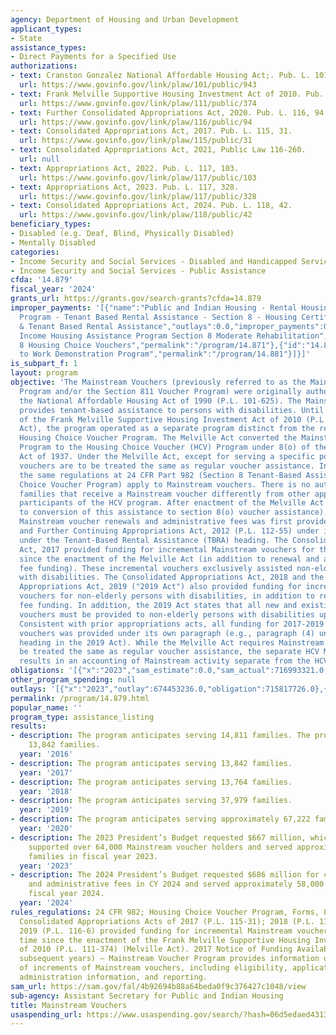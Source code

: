 ```yaml
---
agency: Department of Housing and Urban Development
applicant_types:
- State
assistance_types:
- Direct Payments for a Specified Use
authorizations:
- text: Cranston Gonzalez National Affordable Housing Act;. Pub. L. 101, 943.
  url: https://www.govinfo.gov/link/plaw/101/public/943
- text: Frank Melville Supportive Housing Investment Act of 2010. Pub. L. 111, 374.
  url: https://www.govinfo.gov/link/plaw/111/public/374
- text: Further Consolidated Appropriations Act, 2020. Pub. L. 116, 94.
  url: https://www.govinfo.gov/link/plaw/116/public/94
- text: Consolidated Appropriations Act, 2017. Pub. L. 115, 31.
  url: https://www.govinfo.gov/link/plaw/115/public/31
- text: Consolidated Appropriations Act, 2021, Public Law 116-260.
  url: null
- text: Appropriations Act, 2022. Pub. L. 117, 103.
  url: https://www.govinfo.gov/link/plaw/117/public/103
- text: Appropriations Act, 2023. Pub. L. 117, 328.
  url: https://www.govinfo.gov/link/plaw/117/public/328
- text: Consolidated Appropriations Act, 2024. Pub. L. 118, 42.
  url: https://www.govinfo.gov/link/plaw/118/public/42
beneficiary_types:
- Disabled (e.g. Deaf, Blind, Physically Disabled)
- Mentally Disabled
categories:
- Income Security and Social Services - Disabled and Handicapped Services
- Income Security and Social Services - Public Assistance
cfda: '14.879'
fiscal_year: '2024'
grants_url: https://grants.gov/search-grants?cfda=14.879
improper_payments: '[{"name":"Public and Indian Housing - Rental Housing Assistance
  Program - Tenant Based Rental Assistance - Section 8 - Housing Certificate Fund
  & Tenant Based Rental Assistance","outlays":0.0,"improper_payments":0.0,"insufficient_payment":0.0,"high_priority":false,"related_programs":[{"id":"14.856","name":"Lower
  Income Housing Assistance Program Section 8 Moderate Rehabilitation","permalink":"/program/14.856"},{"id":"14.871","name":"Section
  8 Housing Choice Vouchers","permalink":"/program/14.871"},{"id":"14.881","name":"Moving
  to Work Demonstration Program","permalink":"/program/14.881"}]}]'
is_subpart_f: 1
layout: program
objective: 'The Mainstream Vouchers (previously referred to as the Mainstream 5-Year
  Program and/or the Section 811 Voucher Program) were originally authorized under
  the National Affordable Housing Act of 1990 (P.L. 101-625). The Mainstream Vouchers
  provides tenant-based assistance to persons with disabilities. Until the passage
  of the Frank Melville Supportive Housing Investment Act of 2010 (P.L. 111-374) (Melville
  Act), the program operated as a separate program distinct from the regular tenant-based
  Housing Choice Voucher Program. The Melville Act converted the Mainstream 5-Year
  Program to the Housing Choice Voucher (HCV) Program under 8(o) of the U.S. Housing
  Act of 1937. Under the Melville Act, except for serving a specific population, Mainstream
  vouchers are to be treated the same as regular voucher assistance. In other words,
  the same regulations at 24 CFR Part 982 (Section 8 Tenant-Based Assistance: Housing
  Choice Voucher Program) apply to Mainstream vouchers. There is no authority to treat
  families that receive a Mainstream voucher differently from other applicants and
  participants of the HCV program. After enactment of the Melville Act (i.e., subsequent
  to conversion of this assistance to section 8(o) voucher assistance), funding for
  Mainstream voucher renewals and administrative fees was first provided in the Consolidated
  and Further Continuing Appropriations Act, 2012 (P.L. 112-55) under its own paragraph
  under the Tenant-Based Rental Assistance (TBRA) heading. The Consolidated Appropriations
  Act, 2017 provided funding for incremental Mainstream vouchers for the first time
  since the enactment of the Melville Act (in addition to renewal and administrative
  fee funding). These incremental vouchers exclusively assisted non-elderly persons
  with disabilities. The Consolidated Appropriations Act, 2018 and the Consolidated
  Appropriations Act, 2019 ("2019 Act") also provided funding for incremental Mainstream
  vouchers for non-elderly persons with disabilities, in addition to renewal and administrative
  fee funding. In addition, the 2019 Act states that all new and existing Mainstream
  vouchers must be provided to non-elderly persons with disabilities upon turnover.
  Consistent with prior appropriations acts, all funding for 2017-2019 Mainstream
  vouchers was provided under its own paragraph (e.g., paragraph (4) under the TBRA
  heading in the 2019 Act). While the Melville Act requires Mainstream vouchers to
  be treated the same as regular voucher assistance, the separate HCV Mainstream appropriations
  results in an accounting of Mainstream activity separate from the HCV program.'
obligations: '[{"x":"2023","sam_estimate":0.0,"sam_actual":716993321.0,"usa_spending_actual":717062072.0},{"x":"2024","sam_estimate":0.0,"sam_actual":625709592.0,"usa_spending_actual":624803514.0},{"x":"2025","sam_estimate":0.0,"sam_actual":701000000.0,"usa_spending_actual":441877529.0}]'
other_program_spending: null
outlays: '[{"x":"2023","outlay":674453236.0,"obligation":715817726.0},{"x":"2024","outlay":570588191.0,"obligation":625558943.0},{"x":"2025","outlay":347732259.0,"obligation":442691043.0}]'
permalink: /program/14.879.html
popular_name: ''
program_type: assistance_listing
results:
- description: The program anticipates serving 14,811 families. The program is serving
    13,842 families.
  year: '2016'
- description: The program anticipates serving 13,842 families.
  year: '2017'
- description: The program anticipates serving 13,764 families.
  year: '2018'
- description: The program anticipates serving 37,979 families.
  year: '2019'
- description: The program anticipates serving approximately 67,222 families.
  year: '2020'
- description: The 2023 President’s Budget requested $667 million, which supported
    supported over 64,000 Mainstream voucher holders and served approximately 55,000
    families in fiscal year 2023.
  year: '2023'
- description: The 2024 President’s Budget requested $686 million for contract renewals
    and administrative fees in CY 2024 and served approximately 58,000 families in
    fiscal year 2024.
  year: '2024'
rules_regulations: 24 CFR 982; Housing Choice Voucher Program, Forms, Legal Contracts.
  Consolidated Appropriations Acts of 2017 (P.L. 115-31); 2018 (P.L. 115-141); and
  2019 (P.L. 116-6) provided funding for incremental Mainstream vouchers for the first
  time since the enactment of the Frank Melville Supportive Housing Investment Act
  of 2010 (P.L. 111-374) (Melville Act). 2017 Notice of Funding Availability (and
  subsequent years) – Mainstream Voucher Program provides information on the award
  of increments of Mainstream vouchers, including eligibility, application, award
  administration information, and reporting.
sam_url: https://sam.gov/fal/4b92694b88a64beda0f9c376427c1048/view
sub-agency: Assistant Secretary for Public and Indian Housing
title: Mainstream Vouchers
usaspending_url: https://www.usaspending.gov/search/?hash=06d5edaed4313b908622c9d336aa37a0
---
```

